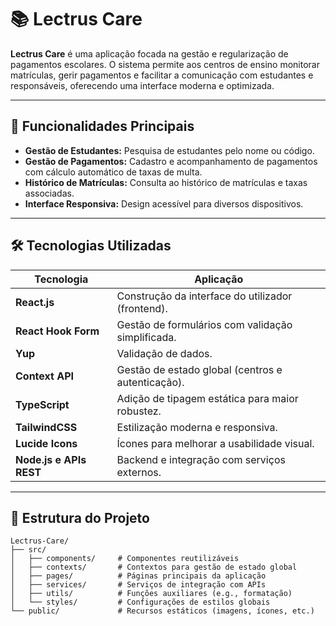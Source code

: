 # 📚 Lectrus Care  

**Lectrus Care** é uma aplicação focada na gestão e regularização de pagamentos escolares. O sistema permite aos centros de ensino monitorar matrículas, gerir pagamentos e facilitar a comunicação com estudantes e responsáveis, oferecendo uma interface moderna e optimizada.

---

## 🚀 **Funcionalidades Principais**  

- **Gestão de Estudantes:** Pesquisa de estudantes pelo nome ou código.  
- **Gestão de Pagamentos:** Cadastro e acompanhamento de pagamentos com cálculo automático de taxas de multa.  
- **Histórico de Matrículas:** Consulta ao histórico de matrículas e taxas associadas.  
- **Interface Responsiva:** Design acessível para diversos dispositivos.  

---

## 🛠️ **Tecnologias Utilizadas**  

| Tecnologia          | Aplicação                                     |
|---------------------|-----------------------------------------------|
| **React.js**        | Construção da interface do utilizador (frontend). |
| **React Hook Form** | Gestão de formulários com validação simplificada. |
| **Yup**             | Validação de dados.                          |
| **Context API**     | Gestão de estado global (centros e autenticação). |
| **TypeScript**      | Adição de tipagem estática para maior robustez. |
| **TailwindCSS**     | Estilização moderna e responsiva.             |
| **Lucide Icons**    | Ícones para melhorar a usabilidade visual.    |
| **Node.js e APIs REST** | Backend e integração com serviços externos. |

---

## 📂 **Estrutura do Projeto**  

```plaintext
Lectrus-Care/
├── src/
│   ├── components/     # Componentes reutilizáveis
│   ├── contexts/       # Contextos para gestão de estado global
│   ├── pages/          # Páginas principais da aplicação
│   ├── services/       # Serviços de integração com APIs
│   ├── utils/          # Funções auxiliares (e.g., formatação)
│   └── styles/         # Configurações de estilos globais
└── public/             # Recursos estáticos (imagens, ícones, etc.)
